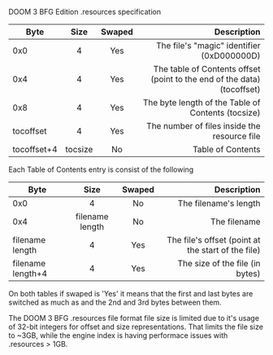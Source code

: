﻿DOOM 3 BFG Edition .resources specification

|Byte       |Size   |Swaped|Description                                                            |
|-----------|:-----:|:----:|----------------------------------------------------------------------:|
|0x0        |4      | Yes  |The file's "magic" identifier (0xD000000D)                             |
|0x4        |4      | Yes  |The table of Contents offset (point to the end of the data) (tocoffset)|
|0x8        |4      | Yes  |The byte length of the Table of Contents (tocsize)                     |
|tocoffset  |4      | Yes  |The number of files inside the resource file                           |
|tocoffset+4|tocsize| No   |Table of Contents                                                      |

Each Table of Contents entry is consist of the following

|Byte             |Size           |Swaped|Description                                       |
|-----------------|:-------------:|:----:|-------------------------------------------------:|
|0x0              |4              | No   |The filename's length                             |
|0x4              |filename length| No   |The filename                                      |
|filename length  |4              | Yes  |The file's offset (point at the start of the file)|
|filename length+4|4              | Yes  |The size of the file (in bytes)                   |

On both tables if swaped is 'Yes' it means that the first and last bytes are switched as much as and the 2nd and 3rd bytes between them.

The DOOM 3 BFG .resources file format file size is limited due to it's usage of 32-bit integers for offset and size representations. 
That limits the file size to ~3GB, while the engine index is having performace issues with .resources > 1GB.